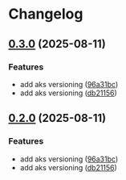 # Changelog

## [0.3.0](https://github.com/Devjefffstev/terraform/compare/aks-component-v0.2.0...aks-component-v0.3.0) (2025-08-11)


### Features

* add aks versioning ([96a31bc](https://github.com/Devjefffstev/terraform/commit/96a31bcb691ec46edadd3a8522e9398c48afdca9))
* add aks versioning ([db21156](https://github.com/Devjefffstev/terraform/commit/db21156f5001861dff64724bcaac7b0313626df3))

## [0.2.0](https://github.com/Devjefffstev/terraform/compare/v0.1.0...v0.2.0) (2025-08-11)


### Features

* add aks versioning ([96a31bc](https://github.com/Devjefffstev/terraform/commit/96a31bcb691ec46edadd3a8522e9398c48afdca9))
* add aks versioning ([db21156](https://github.com/Devjefffstev/terraform/commit/db21156f5001861dff64724bcaac7b0313626df3))
